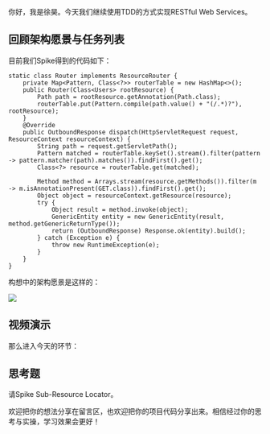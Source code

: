 你好，我是徐昊。今天我们继续使用TDD的方式实现RESTful Web Services。

## 回顾架构愿景与任务列表

目前我们Spike得到的代码如下：

```
static class Router implements ResourceRouter {
    private Map<Pattern, Class<?>> routerTable = new HashMap<>();
    public Router(Class<Users> rootResource) {
        Path path = rootResource.getAnnotation(Path.class);
        routerTable.put(Pattern.compile(path.value() + "(/.*)?"), rootResource);
    }
    @Override
    public OutboundResponse dispatch(HttpServletRequest request, ResourceContext resourceContext) {
        String path = request.getServletPath();
        Pattern matched = routerTable.keySet().stream().filter(pattern -> pattern.matcher(path).matches()).findFirst().get();
        Class<?> resource = routerTable.get(matched);

        Method method = Arrays.stream(resource.getMethods()).filter(m -> m.isAnnotationPresent(GET.class)).findFirst().get();
        Object object = resourceContext.getResource(resource);
        try {
            Object result = method.invoke(object);
            GenericEntity entity = new GenericEntity(result, method.getGenericReturnType());
            return (OutboundResponse) Response.ok(entity).build();
        } catch (Exception e) {
            throw new RuntimeException(e);
        }
    }
}

```

构想中的架构愿景是这样的：

![](https://static001.geekbang.org/resource/image/a2/cb/a2e9416a553cea8a5ab079a716eb30cb.jpg?wh=2072x1215)

## 视频演示

那么进入今天的环节：

## 思考题

请Spike Sub-Resource Locator。

欢迎把你的想法分享在留言区，也欢迎把你的项目代码分享出来。相信经过你的思考与实操，学习效果会更好！
